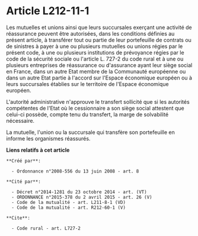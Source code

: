 # Article L212-11-1

Les mutuelles et unions ainsi que leurs succursales exerçant une activité de réassurance peuvent être autorisées, dans les
conditions définies au présent article, à transférer tout ou partie de leur portefeuille de contrats ou de sinistres à payer
à une ou plusieurs mutuelles ou unions régies par le présent code, à une ou plusieurs institutions de prévoyance régies par
le code de la sécurité sociale ou l'article L. 727-2 du code rural et à une ou plusieurs entreprises de réassurance ou
d'assurance ayant leur siège social en France, dans un autre Etat membre de la Communauté européenne ou dans un autre Etat
partie à l'accord sur l'Espace économique européen ou à leurs succursales établies sur le territoire de l'Espace économique
européen.

L'autorité administrative n'approuve le transfert sollicité que si les autorités compétentes de l'Etat où le cessionnaire a
son siège social attestent que celui-ci possède, compte tenu du transfert, la marge de solvabilité nécessaire. 

La mutuelle, l'union ou la succursale qui transfère son portefeuille en informe les organismes réassurés.

**Liens relatifs à cet article**

	**Créé par**:

	  - Ordonnance n°2008-556 du 13 juin 2008 - art. 8

	**Cité par**:

	  - Décret n°2014-1281 du 23 octobre 2014 - art. (VT)
	  - ORDONNANCE n°2015-378 du 2 avril 2015 - art. 26 (V)
	  - Code de la mutualité - art. L211-8-1 (VD)
	  - Code de la mutualité - art. R212-60-1 (V)

	**Cite**:

	  - Code rural - art. L727-2
